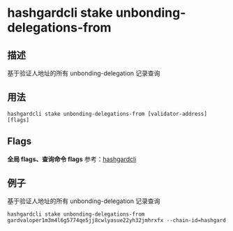 # hashgardcli stake unbonding-delegations-from

## 描述

基于验证人地址的所有 unbonding-delegation 记录查询

## 用法

```shell
hashgardcli stake unbonding-delegations-from [validator-address] [flags]
```

## Flags

**全局 flags、查询命令 flags** 参考：[hashgardcli](../README.md)

## 例子

基于验证人地址的所有 unbonding-delegation 记录查询

```shell
hashgardcli stake unbonding-delegations-from gardvaloper1m3m4l6g5774qe5jj8cwlyasue22yh32jmhrxfx --chain-id=hashgard
```
